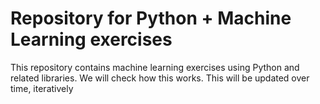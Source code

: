 # Repository for Python + Machine Learning exercises
This repository contains machine learning exercises using Python and related libraries. We will check how this works. This will be updated over time, iteratively
